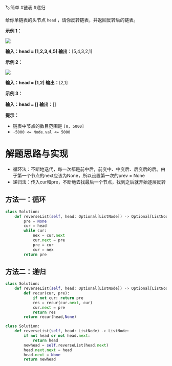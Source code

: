 🏷简单 #链表 #递归

给你单链表的头节点 `head` ，请你反转链表，并返回反转后的链表。

**示例 1：**

![](https://assets.leetcode.com/uploads/2021/02/19/rev1ex1.jpg)

**输入：head = [1,2,3,4,5]
输出：**[5,4,3,2,1]

**示例 2：**

![](https://assets.leetcode.com/uploads/2021/02/19/rev1ex2.jpg)

**输入：head = [1,2]
输出：**[2,1]

**示例 3：**

**输入：head = []
输出：**[]

**提示：**

- 链表中节点的数目范围是 `[0, 5000]`
- `-5000 <= Node.val <= 5000`


# 解题思路与实现

- 循环法：不断地迭代，每一次都是前中后，前变中、中变后、后变后的后。由于第一个节点的next应该为None，所以设置第一次的prev = None
- 递归法：传入cur和pre，不断地去找最后一个节点，找到之后就开始逐层反转

## 方法一：循环

```python
class Solution:
    def reverseList(self, head: Optional[ListNode]) -> Optional[ListNode]:
        pre = None
        cur = head
        while cur:
            nex = cur.next
            cur.next = pre
            pre = cur
            cur = nex
        return pre
```

## 方法二：递归
```python
class Solution:
    def reverseList(self, head: Optional[ListNode]) -> Optional[ListNode]:
        def recur(cur, pre):
            if not cur: return pre
            res = recur(cur.next, cur)
            cur.next = pre
            return res
        return recur(head,None)
```

```python
class Solution:
    def reverseList(self, head: ListNode) -> ListNode:
        if not head or not head.next:
            return head
        newhead = self.reverseList(head.next)
        head.next.next = head
        head.next = None
        return newhead
```